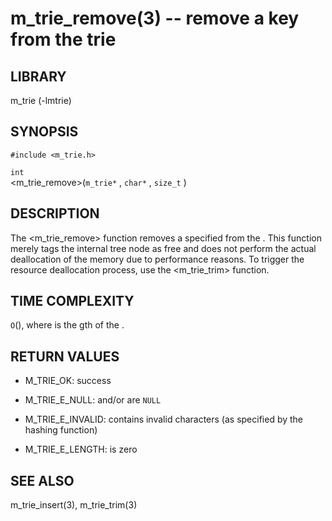 m_trie_remove(3) -- remove a key from the trie 
==============================================

## LIBRARY
m_trie (-lmtrie)

## SYNOPSIS
`#include <m_trie.h>`

`int`   
<m_trie_remove>(`m_trie*` <trie>, `char*` <key>, `size_t` <len>)

## DESCRIPTION
The <m_trie_remove> function removes a specified <key> from the <trie>. This
function merely tags the internal tree node as free and does not perform the
actual deallocation of the memory due to performance reasons. To trigger the
resource deallocation process, use the <m_trie_trim> function.

## TIME COMPLEXITY
`O`(<k>), where <k> is the <len>gth of the <key>.

## RETURN VALUES
 * M_TRIE_OK:
   success

 * M_TRIE_E_NULL:
   <trie> and/or <key> are `NULL`

 * M_TRIE_E_INVALID:
   <key> contains invalid characters (as specified by the hashing function)

 * M_TRIE_E_LENGTH:
   <len> is zero

## SEE ALSO
m_trie_insert(3), m_trie_trim(3)
